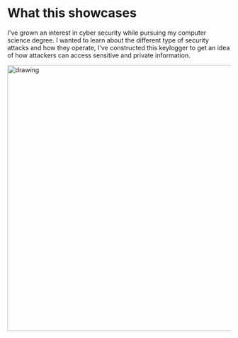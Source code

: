 # **What this showcases**

I've grown an interest in cyber security while pursuing my computer science degree. I wanted to learn about the different type of security attacks and how they operate,
I've constructed this keylogger to get an idea of how attackers can access sensitive and private information.


<img src="https://media.giphy.com/media/dOQZn8bK6ozK4e8yF0/giphy.gif" alt="drawing" length = "300" width="600"/>
